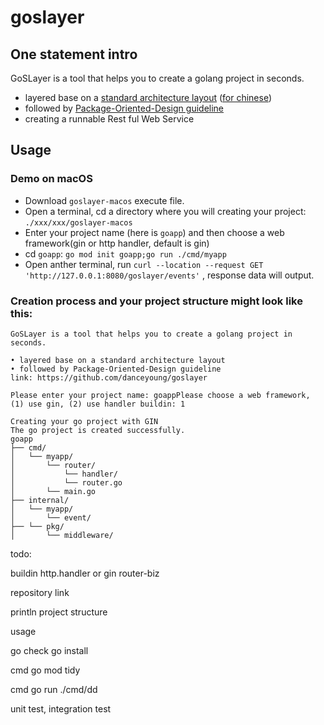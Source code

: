 # goslayer

## One statement intro

GoSLayer is a tool that helps you to create a golang project in seconds.

* layered base on a [standard architecture layout](https://github.com/golang-standards/project-layout) ([for chinese](https://github.com/danceyoung/paper-code/blob/master/package-oriented-design/packageorienteddesign.md))
* followed by [Package-Oriented-Design guideline](https://www.ardanlabs.com/blog/2017/02/package-oriented-design.html)
* creating a runnable Rest ful Web Service

## Usage

### Demo on macOS

* Download `goslayer-macos` execute file.
* Open a terminal, cd a directory where you will creating your project: `./xxx/xxx/goslayer-macos`
* Enter your project name (here is `goapp`) and then choose a web framework(gin or http handler, default is gin)
* cd `goapp`: `go mod init goapp;go run ./cmd/myapp `
* Open anther terminal, run `curl --location --request GET 'http://127.0.0.1:8080/goslayer/events'` , response data will output.

### Creation process and your project structure might look like this:

```
GoSLayer is a tool that helps you to create a golang project in seconds.

• layered base on a standard architecture layout
• followed by Package-Oriented-Design guideline
link: https://github.com/danceyoung/goslayer

Please enter your project name: goappPlease choose a web framework,
(1) use gin, (2) use handler buildin: 1

Creating your go project with GIN
The go project is created successfully.
goapp
├── cmd/
│   └── myapp/
│       └── router/
│           └── handler/
│           └── router.go
│       └── main.go
├── internal/
│   └── myapp/
│       └── event/
├── └── pkg/
│       └── middleware/
```

todo:

buildin http.handler or gin
router-biz

repository link

println project structure

usage

go check go install

cmd go mod tidy

cmd go run ./cmd/dd

unit test, integration test
